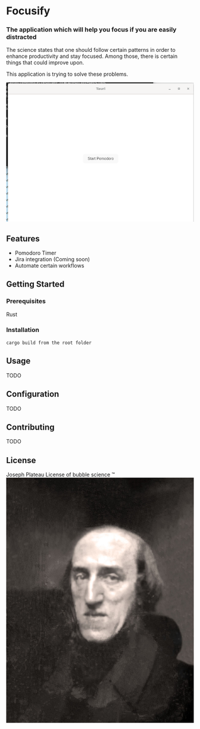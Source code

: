 # Focusify

### The application which will help you focus if you are easily distracted

The science states that one should follow certain patterns in order to enhance productivity and stay focused.
Among those, there is certain things that could improve upon.

This application is trying to solve these problems.

![Screenshot of current phase](image.png)

## Features

- Pomodoro Timer
- Jira integration (Coming soon)
- Automate certain workflows

## Getting Started

### Prerequisites

Rust

### Installation

```
cargo build from the root folder
```

## Usage

TODO

## Configuration

TODO

## Contributing

TODO

## License

Joseph Plateau License of bubble science ™
![PlateuLicense](image-1.png)
